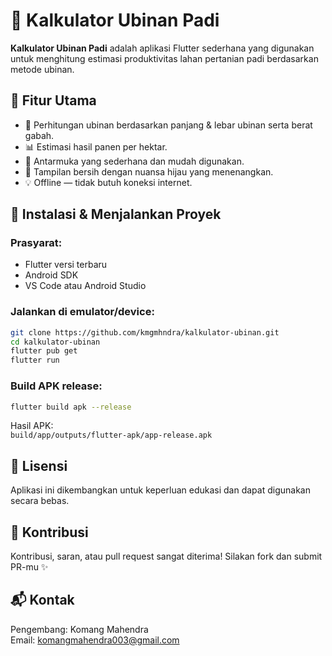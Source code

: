 # 🌾 Kalkulator Ubinan Padi

**Kalkulator Ubinan Padi** adalah aplikasi Flutter sederhana yang digunakan untuk menghitung estimasi produktivitas lahan pertanian padi berdasarkan metode ubinan.

## 📱 Fitur Utama

- 🔢 Perhitungan ubinan berdasarkan panjang & lebar ubinan serta berat gabah.
- 📊 Estimasi hasil panen per hektar.
- 🧮 Antarmuka yang sederhana dan mudah digunakan.
- 🌿 Tampilan bersih dengan nuansa hijau yang menenangkan.
- 💡 Offline — tidak butuh koneksi internet.

## 🚀 Instalasi & Menjalankan Proyek

### Prasyarat:
- Flutter versi terbaru
- Android SDK
- VS Code atau Android Studio

### Jalankan di emulator/device:
```bash
git clone https://github.com/kmgmhndra/kalkulator-ubinan.git
cd kalkulator-ubinan
flutter pub get
flutter run
```

### Build APK release:
```bash
flutter build apk --release
```

Hasil APK:  
`build/app/outputs/flutter-apk/app-release.apk`

## 📄 Lisensi

Aplikasi ini dikembangkan untuk keperluan edukasi dan dapat digunakan secara bebas.

## 🙌 Kontribusi

Kontribusi, saran, atau pull request sangat diterima! Silakan fork dan submit PR-mu ✨

## 📬 Kontak

Pengembang: Komang Mahendra  
Email: komangmahendra003@gmail.com

